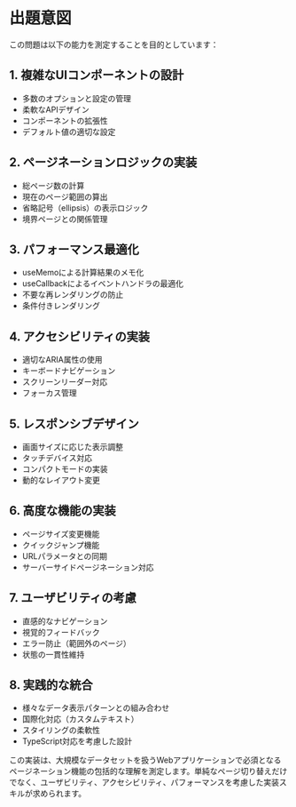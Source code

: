 # 出題意図

この問題は以下の能力を測定することを目的としています：

## 1. 複雑なUIコンポーネントの設計
- 多数のオプションと設定の管理
- 柔軟なAPIデザイン
- コンポーネントの拡張性
- デフォルト値の適切な設定

## 2. ページネーションロジックの実装
- 総ページ数の計算
- 現在のページ範囲の算出
- 省略記号（ellipsis）の表示ロジック
- 境界ページとの関係管理

## 3. パフォーマンス最適化
- useMemoによる計算結果のメモ化
- useCallbackによるイベントハンドラの最適化
- 不要な再レンダリングの防止
- 条件付きレンダリング

## 4. アクセシビリティの実装
- 適切なARIA属性の使用
- キーボードナビゲーション
- スクリーンリーダー対応
- フォーカス管理

## 5. レスポンシブデザイン
- 画面サイズに応じた表示調整
- タッチデバイス対応
- コンパクトモードの実装
- 動的なレイアウト変更

## 6. 高度な機能の実装
- ページサイズ変更機能
- クイックジャンプ機能
- URLパラメータとの同期
- サーバーサイドページネーション対応

## 7. ユーザビリティの考慮
- 直感的なナビゲーション
- 視覚的フィードバック
- エラー防止（範囲外のページ）
- 状態の一貫性維持

## 8. 実践的な統合
- 様々なデータ表示パターンとの組み合わせ
- 国際化対応（カスタムテキスト）
- スタイリングの柔軟性
- TypeScript対応を考慮した設計

この実装は、大規模なデータセットを扱うWebアプリケーションで必須となるページネーション機能の包括的な理解を測定します。単純なページ切り替えだけでなく、ユーザビリティ、アクセシビリティ、パフォーマンスを考慮した実装スキルが求められます。